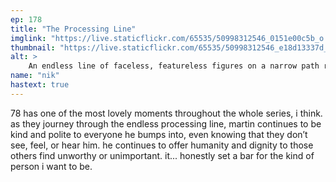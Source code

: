 ```yaml
---
ep: 178
title: "The Processing Line"
imglink: "https://live.staticflickr.com/65535/50998312546_0151e00c5b_o.jpg"
thumbnail: "https://live.staticflickr.com/65535/50998312546_e18d13337d_q.jpg"
alt: >
    An endless line of faceless, featureless figures on a narrow path raised high off the ground.
name: "nik"
hastext: true
---
```

78 has one of the most lovely moments throughout the whole series, i think. as they journey through the endless processing line, martin continues to be kind and polite to everyone he bumps into, even knowing that they don’t see, feel, or hear him. he continues to offer humanity and dignity to those others find unworthy or unimportant. it... honestly set a bar for the kind of person i want to be.